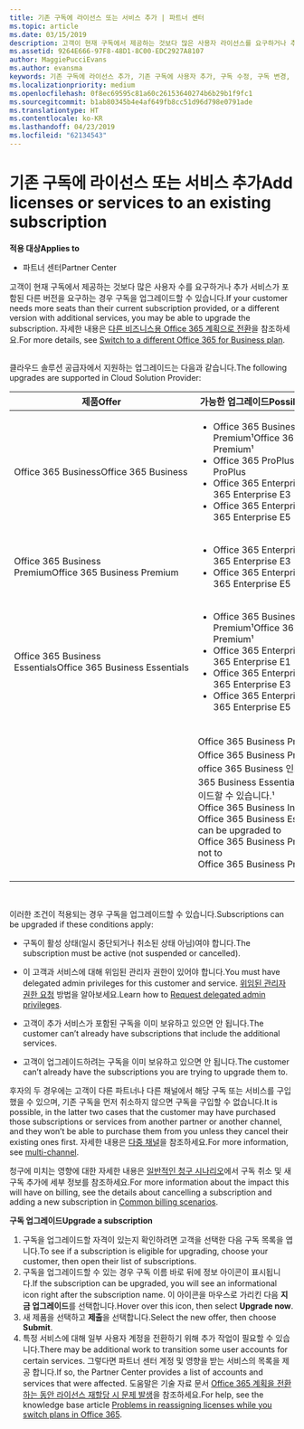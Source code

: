 ```yaml
---
title: 기존 구독에 라이선스 또는 서비스 추가 | 파트너 센터
ms.topic: article
ms.date: 03/15/2019
description: 고객이 현재 구독에서 제공하는 것보다 많은 사용자 라이선스를 요구하거나 추가 서비스가 포함된 다른 버전을 요구하는 경우 구독을 업그레이드할 수 있습니다.
ms.assetid: 9264E666-97F8-48D1-8C00-EDC2927A8107
author: MaggiePucciEvans
ms.author: evansma
keywords: 기존 구독에 라이선스 추가, 기존 구독에 사용자 추가, 구독 수정, 구독 변경, 고객에 대해 더 많은 라이선스 구입
ms.localizationpriority: medium
ms.openlocfilehash: 0f8ec69595c81a60c26153640274b6b29b1f9fc1
ms.sourcegitcommit: b1ab80345b4e4af649fb8cc51d96d798e0791ade
ms.translationtype: HT
ms.contentlocale: ko-KR
ms.lasthandoff: 04/23/2019
ms.locfileid: "62134543"
---
```

# <a name="add-licenses-or-services-to-an-existing-subscription"></a><span data-ttu-id="dba24-104">기존 구독에 라이선스 또는 서비스 추가</span><span class="sxs-lookup"><span data-stu-id="dba24-104">Add licenses or services to an existing subscription</span></span>

<span data-ttu-id="dba24-105">**적용 대상**</span><span class="sxs-lookup"><span data-stu-id="dba24-105">**Applies to**</span></span>

-  <span data-ttu-id="dba24-106">파트너 센터</span><span class="sxs-lookup"><span data-stu-id="dba24-106">Partner Center</span></span>

<span data-ttu-id="dba24-107">고객이 현재 구독에서 제공하는 것보다 많은 사용자 수를 요구하거나 추가 서비스가 포함된 다른 버전을 요구하는 경우 구독을 업그레이드할 수 있습니다.</span><span class="sxs-lookup"><span data-stu-id="dba24-107">If your customer needs more seats than their current subscription provided, or a different version with additional services, you may be able to upgrade the subscription.</span></span> <span data-ttu-id="dba24-108">자세한 내용은 [다른 비즈니스용 Office 365 계획으로 전환](https://go.microsoft.com/fwlink/p/?LinkId=723577)을 참조하세요.</span><span class="sxs-lookup"><span data-stu-id="dba24-108">For more details, see [Switch to a different Office 365 for Business plan](https://go.microsoft.com/fwlink/p/?LinkId=723577).</span></span>

## <a href="" id="upgradesubscription"></a>


<span data-ttu-id="dba24-109">클라우드 솔루션 공급자에서 지원하는 업그레이드는 다음과 같습니다.</span><span class="sxs-lookup"><span data-stu-id="dba24-109">The following upgrades are supported in Cloud Solution Provider:</span></span>

<table>
<colgroup>
<col width="50%" />
<col width="50%" />
</colgroup>
<thead>
<tr class="header">
<th><span data-ttu-id="dba24-110">제품</span><span class="sxs-lookup"><span data-stu-id="dba24-110">Offer</span></span></th>
<th><span data-ttu-id="dba24-111">가능한 업그레이드</span><span class="sxs-lookup"><span data-stu-id="dba24-111">Possible upgrades</span></span></th>
</tr>
</thead>
<tbody>
<tr class="odd">
<td><span data-ttu-id="dba24-112">Office 365 Business</span><span class="sxs-lookup"><span data-stu-id="dba24-112">Office 365 Business</span></span></td>
<td><ul>
<li><span data-ttu-id="dba24-113">Office 365 Business Premium¹</span><span class="sxs-lookup"><span data-stu-id="dba24-113">Office 365 Business Premium¹</span></span></li>
<li><span data-ttu-id="dba24-114">Office 365 ProPlus</span><span class="sxs-lookup"><span data-stu-id="dba24-114">Office 365 ProPlus</span></span></li>
<li><span data-ttu-id="dba24-115">Office 365 Enterprise E3</span><span class="sxs-lookup"><span data-stu-id="dba24-115">Office 365 Enterprise E3</span></span></li>
<li><span data-ttu-id="dba24-116">Office 365 Enterprise E5</span><span class="sxs-lookup"><span data-stu-id="dba24-116">Office 365 Enterprise E5</span></span></li>
</ul></td>
</tr>
<tr class="even">
<td><span data-ttu-id="dba24-117">Office 365 Business Premium</span><span class="sxs-lookup"><span data-stu-id="dba24-117">Office 365 Business Premium</span></span></td>
<td><ul>
<li><span data-ttu-id="dba24-118">Office 365 Enterprise E3</span><span class="sxs-lookup"><span data-stu-id="dba24-118">Office 365 Enterprise E3</span></span></li>
<li><span data-ttu-id="dba24-119">Office 365 Enterprise E5</span><span class="sxs-lookup"><span data-stu-id="dba24-119">Office 365 Enterprise E5</span></span></li>
</ul></td>
</tr>
<tr class="odd">
<td><span data-ttu-id="dba24-120">Office 365 Business Essentials</span><span class="sxs-lookup"><span data-stu-id="dba24-120">Office 365 Business Essentials</span></span></td>
<td><ul>
<li><span data-ttu-id="dba24-121">Office 365 Business Premium¹</span><span class="sxs-lookup"><span data-stu-id="dba24-121">Office 365 Business Premium¹</span></span></li>
<li><span data-ttu-id="dba24-122">Office 365 Enterprise E1</span><span class="sxs-lookup"><span data-stu-id="dba24-122">Office 365 Enterprise E1</span></span></li>
<li><span data-ttu-id="dba24-123">Office 365 Enterprise E3</span><span class="sxs-lookup"><span data-stu-id="dba24-123">Office 365 Enterprise E3</span></span></li>
<li><span data-ttu-id="dba24-124">Office 365 Enterprise E5</span><span class="sxs-lookup"><span data-stu-id="dba24-124">Office 365 Enterprise E5</span></span></li>
</ul></td>
</tr>
<tr class="even">
<td></td>
<td><p><span data-ttu-id="dba24-125">Office 365 Business Premium 필요가 Office 365 Business Premium 인도 ¹ office 365 Business 인도 및 Office 365 Business Essentials 인도 업그레이드할 수 있습니다.</span><span class="sxs-lookup"><span data-stu-id="dba24-125">¹ Office 365 Business India and Office 365 Business Essentials India can be upgraded to Office 365 Business Premium India, not to Office 365 Business Premium.</span></span></p></td>
</tr>
</tbody>
</table>

 

<span data-ttu-id="dba24-126">이러한 조건이 적용되는 경우 구독을 업그레이드할 수 있습니다.</span><span class="sxs-lookup"><span data-stu-id="dba24-126">Subscriptions can be upgraded if these conditions apply:</span></span>

-   <span data-ttu-id="dba24-127">구독이 활성 상태(일시 중단되거나 취소된 상태 아님)여야 합니다.</span><span class="sxs-lookup"><span data-stu-id="dba24-127">The subscription must be active (not suspended or cancelled).</span></span>

-   <span data-ttu-id="dba24-128">이 고객과 서비스에 대해 위임된 관리자 권한이 있어야 합니다.</span><span class="sxs-lookup"><span data-stu-id="dba24-128">You must have delegated admin privileges for this customer and service.</span></span> <span data-ttu-id="dba24-129">[위임된 관리자 권한 요청](request-a-relationship-with-a-customer.md) 방법을 알아보세요.</span><span class="sxs-lookup"><span data-stu-id="dba24-129">Learn how to [Request delegated admin privileges](request-a-relationship-with-a-customer.md).</span></span>

-   <span data-ttu-id="dba24-130">고객이 추가 서비스가 포함된 구독을 이미 보유하고 있으면 안 됩니다.</span><span class="sxs-lookup"><span data-stu-id="dba24-130">The customer can’t already have subscriptions that include the additional services.</span></span>

-   <span data-ttu-id="dba24-131">고객이 업그레이드하려는 구독을 이미 보유하고 있으면 안 됩니다.</span><span class="sxs-lookup"><span data-stu-id="dba24-131">The customer can’t already have the subscriptions you are trying to upgrade them to.</span></span>

<span data-ttu-id="dba24-132">후자의 두 경우에는 고객이 다른 파트너나 다른 채널에서 해당 구독 또는 서비스를 구입했을 수 있으며, 기존 구독을 먼저 취소하지 않으면 구독을 구입할 수 없습니다.</span><span class="sxs-lookup"><span data-stu-id="dba24-132">It is possible, in the latter two cases that the customer may have purchased those subscriptions or services from another partner or another channel, and they won’t be able to purchase them from you unless they cancel their existing ones first.</span></span> <span data-ttu-id="dba24-133">자세한 내용은 [다중 채널](multichannel.md)을 참조하세요.</span><span class="sxs-lookup"><span data-stu-id="dba24-133">For more information, see [multi-channel](multichannel.md).</span></span>

<span data-ttu-id="dba24-134">청구에 미치는 영향에 대한 자세한 내용은 [일반적인 청구 시나리오](common-billing-scenarios.md)에서 구독 취소 및 새 구독 추가에 세부 정보를 참조하세요.</span><span class="sxs-lookup"><span data-stu-id="dba24-134">For more information about the impact this will have on billing, see the details about cancelling a subscription and adding a new subscription in [Common billing scenarios](common-billing-scenarios.md).</span></span>

<span data-ttu-id="dba24-135">**구독 업그레이드**</span><span class="sxs-lookup"><span data-stu-id="dba24-135">**Upgrade a subscription**</span></span>

1.  <span data-ttu-id="dba24-136">구독을 업그레이드할 자격이 있는지 확인하려면 고객을 선택한 다음 구독 목록을 엽니다.</span><span class="sxs-lookup"><span data-stu-id="dba24-136">To see if a subscription is eligible for upgrading, choose your customer, then open their list of subscriptions.</span></span>
2.  <span data-ttu-id="dba24-137">구독을 업그레이드할 수 있는 경우 구독 이름 바로 뒤에 정보 아이콘이 표시됩니다.</span><span class="sxs-lookup"><span data-stu-id="dba24-137">If the subscription can be upgraded, you will see an informational icon right after the subscription name.</span></span> <span data-ttu-id="dba24-138">이 아이콘을 마우스로 가리킨 다음 **지금 업그레이드**를 선택합니다.</span><span class="sxs-lookup"><span data-stu-id="dba24-138">Hover over this icon, then select **Upgrade now**.</span></span>
3.  <span data-ttu-id="dba24-139">새 제품을 선택하고 **제출**을 선택합니다.</span><span class="sxs-lookup"><span data-stu-id="dba24-139">Select the new offer, then choose **Submit**.</span></span>
4.  <span data-ttu-id="dba24-140">특정 서비스에 대해 일부 사용자 계정을 전환하기 위해 추가 작업이 필요할 수 있습니다.</span><span class="sxs-lookup"><span data-stu-id="dba24-140">There may be additional work to transition some user accounts for certain services.</span></span> <span data-ttu-id="dba24-141">그렇다면 파트너 센터 계정 및 영향을 받는 서비스의 목록을 제공 합니다.</span><span class="sxs-lookup"><span data-stu-id="dba24-141">If so, the Partner Center provides a list of accounts and services that were affected.</span></span> <span data-ttu-id="dba24-142">도움말은 기술 자료 문서 [Office 365 계획을 전환하는 동안 라이선스 재할당 시 문제 발생](https://go.microsoft.com/fwlink/p/?LinkId=723576)을 참조하세요.</span><span class="sxs-lookup"><span data-stu-id="dba24-142">For help, see the knowledge base article [Problems in reassigning licenses while you switch plans in Office 365](https://go.microsoft.com/fwlink/p/?LinkId=723576).</span></span>

 

 



